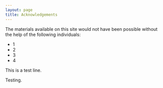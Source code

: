 ```yaml
---
layout: page
title: Acknowledgements
---
```


The materials available on this site would not have been possible without the help of the following individuals:
* 1
* 2
* 3
* 4

This is a test line.

Testing.
